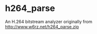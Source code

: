 h264_parse
==========

An H.264 bitstream analyzer originally from http://www.w6rz.net/h264_parse.zip
